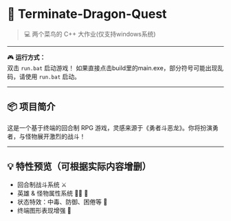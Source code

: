 # 🐉 Terminate-Dragon-Quest

> 💻 两个菜鸟的 C++ 大作业(仅支持windows系统)

---

🎮 **运行方式：**  
双击 `run.bat` 启动游戏！
如果直接点击build里的main.exe，部分符号可能出现乱码，请使用 `run.bat` 启动。

---

## 📦 项目简介

这是一个基于终端的回合制 RPG 游戏，灵感来源于《勇者斗恶龙》。你将扮演勇者，与怪物展开激烈的战斗！

---

## 💡 特性预览（可根据实际内容增删）

- 回合制战斗系统 ⚔️  
- 英雄 & 怪物属性系统 🧙‍♂️ 👾  
- 状态特效：中毒、防御、困倦等 💫  
- 终端图形表现增强 🌈  
